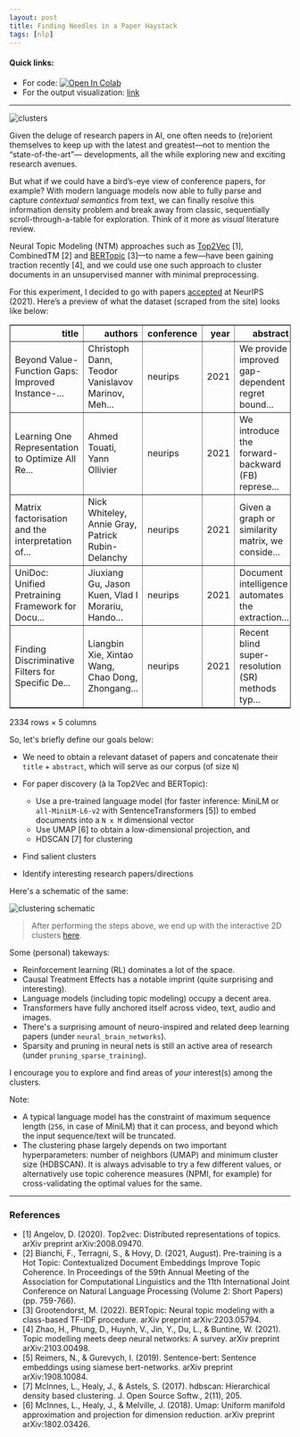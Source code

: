 ```yaml
---
layout: post
title: Finding Needles in a Paper Haystack
tags: [nlp]
---
```


#### Quick links:
- For code: [![Open In Colab]({{site.baseurl}}/assets/images/colab-badge.svg)](https://colab.research.google.com/github/)
- For the output visualization: [link]({{site.baseurl}}/assets/images/documentation/research-clustering/vis.html)

<hr/>

![clusters]({{site.baseurl}}/assets/images/documentation/research-clustering/clusters.png)

Given the deluge of research papers in AI, one often needs to (re)orient themselves to keep up with the latest and greatest—not to mention the “state-of-the-art”— developments, all the while exploring new and exciting research avenues.

But what if we could have a bird’s-eye view of conference papers, for example? With modern language models now able to fully parse and capture *contextual semantics* from text, we can finally resolve this information density problem and break away from classic, sequentially scroll-through-a-table for exploration. Think of it more as *visual* literature review.

Neural Topic Modeling (NTM) approaches such as [Top2Vec](https://github.com/ddangelov/Top2Vec) [1], CombinedTM [2] and [BERTopic](https://github.com/MaartenGr/BERTopic) [3]—to name a few—have been gaining traction recently [4], and we could use one such approach to cluster documents in an unsupervised manner with minimal preprocessing.

For this experiment, I decided to go with papers [accepted](https://proceedings.neurips.cc/paper/2021) at NeurIPS (2021). Here’s a preview of what the dataset (scraped from the site) looks like below:

<table border="1" class="dataframe">
  <thead>
    <tr style="text-align: right;">
      <th>title</th>
      <th>authors</th>
      <th>conference</th>
      <th>year</th>
      <th>abstract</th>
    </tr>
  </thead>
  <tbody>
    <tr>
      <td>Beyond Value-Function Gaps: Improved Instance-...</td>
      <td>Christoph Dann, Teodor Vanislavov Marinov, Meh...</td>
      <td>neurips</td>
      <td>2021</td>
      <td>We provide improved gap-dependent regret bound...</td>
    </tr>
    <tr>
      <td>Learning One Representation to Optimize All Re...</td>
      <td>Ahmed Touati, Yann Ollivier</td>
      <td>neurips</td>
      <td>2021</td>
      <td>We introduce the forward-backward (FB) represe...</td>
    </tr>
    <tr>
      <td>Matrix factorisation and the interpretation of...</td>
      <td>Nick Whiteley, Annie Gray, Patrick Rubin-Delanchy</td>
      <td>neurips</td>
      <td>2021</td>
      <td>Given a graph or similarity matrix, we conside...</td>
    </tr>
    <tr>
      <td>UniDoc: Unified Pretraining Framework for Docu...</td>
      <td>Jiuxiang Gu, Jason Kuen, Vlad I Morariu, Hando...</td>
      <td>neurips</td>
      <td>2021</td>
      <td>Document intelligence automates the extraction...</td>
    </tr>
    <tr>
      <td>Finding Discriminative Filters for Specific De...</td>
      <td>Liangbin Xie, Xintao Wang, Chao Dong, Zhongang...</td>
      <td>neurips</td>
      <td>2021</td>
      <td>Recent blind super-resolution (SR) methods typ...</td>
    </tr>
  </tbody>
</table>
<p>2334 rows × 5 columns</p>


So, let's briefly define our goals below:
- We need to obtain a relevant dataset of papers and concatenate their `title` +  `abstract`, which will serve as our corpus (of size `N`)
- For paper discovery (à la Top2Vec and BERTopic):
    - Use a pre-trained language model (for faster inference: MiniLM or `all-MiniLM-L6-v2` with SentenceTransformers [5]) to embed documents into a `N x M` dimensional vector
    - Use UMAP [6] to obtain a low-dimensional projection, and
    - HDSCAN [7] for clustering

- Find salient clusters
- Identify interesting research papers/directions

Here's a schematic of the same:

![clustering schematic]({{site.baseurl}}/assets/images/documentation/research-clustering/clustering-schematic.png)

> After performing the steps above, we end up with the interactive 2D clusters [here]({{site.baseurl}}/assets/images/documentation/research-clustering/vis.html).

<!-- <iframe
  src="{{site.baseurl}}/assets/images/documentation/research-clustering/vis.html"
  style="width:100%; height:500px; display: block"
></iframe> -->

Some (personal) takeways:

- Reinforcement learning (RL) dominates a lot of the space.
- Causal Treatment Effects has a notable imprint (quite surprising and interesting).
- Language models (including topic modeling) occupy a decent area.
- Transformers have fully anchored itself across video, text, audio and images.
- There's a surprising amount of neuro-inspired and related deep learning papers (under `neural_brain_networks`).
- Sparsity and pruning in neural nets is still an active area of research (under `pruning_sparse_training`).

I encourage you to explore and find areas of *your* interest(s) among the clusters.

Note:

- A typical language model has the constraint of maximum sequence length (`256`, in case of MiniLM) that it can process, and beyond which the input sequence/text will be truncated.
- The clustering phase largely depends on two important hyperparameters: number of  neighbors (UMAP) and minimum cluster size (HDBSCAN). It is always advisable to try a few different values, or alternatively use topic coherence measures (NPMI, for example) for cross-validating the optimal values for the same.

<hr/>

### References

- [1] Angelov, D. (2020). Top2vec: Distributed representations of topics. arXiv preprint arXiv:2008.09470.
- [2] Bianchi, F., Terragni, S., & Hovy, D. (2021, August). Pre-training is a Hot Topic: Contextualized Document Embeddings Improve Topic Coherence. In Proceedings of the 59th Annual Meeting of the Association for Computational Linguistics and the 11th International Joint Conference on Natural Language Processing (Volume 2: Short Papers) (pp. 759-766).
- [3] Grootendorst, M. (2022). BERTopic: Neural topic modeling with a class-based TF-IDF procedure. arXiv preprint arXiv:2203.05794.
- [4] Zhao, H., Phung, D., Huynh, V., Jin, Y., Du, L., & Buntine, W. (2021). Topic modelling meets deep neural networks: A survey. arXiv preprint arXiv:2103.00498.
- [5] Reimers, N., & Gurevych, I. (2019). Sentence-bert: Sentence embeddings using siamese bert-networks. arXiv preprint arXiv:1908.10084.
- [7] McInnes, L., Healy, J., & Astels, S. (2017). hdbscan: Hierarchical density based clustering. J. Open Source Softw., 2(11), 205.
- [6] McInnes, L., Healy, J., & Melville, J. (2018). Umap: Uniform manifold approximation and projection for dimension reduction. arXiv preprint arXiv:1802.03426.